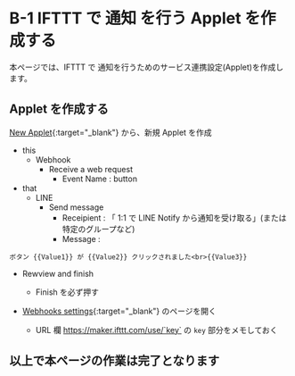 
# B-1 IFTTT で 通知 を行う Applet を作成する
本ページでは、IFTTT で 通知を行うためのサービス連携設定(Applet)を作成します。

## Applet を作成する
[New Applet](https://ifttt.com/create){:target="_blank"} から、新規 Applet を作成

- this 
  - Webhook 
    - Receive a web request
      - Event Name : button
- that
  - LINE
    - Send message
      - Receipient : 「 1:1 で LINE Notify から通知を受け取る」(または特定のグループなど)
      - Message :

```
ボタン {{Value1}} が {{Value2}} クリックされました<br>{{Value3}}
```

- Rewview and finish
  - Finish を必ず押す

- [Webhooks settings](https://ifttt.com/services/maker_webhooks/settings){:target="_blank"} のページを開く
  - URL 欄 https://maker.ifttt.com/use/`key` の `key` 部分をメモしておく

## 以上で本ページの作業は完了となります